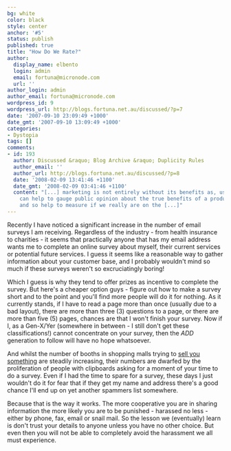 ```yaml
---
bg: white
color: black
style: center
anchor: '#5'
status: publish
published: true
title: "How Do We Rate?"
author:
  display_name: elbento
  login: admin
  email: fortuna@micronode.com
  url: ''
author_login: admin
author_email: fortuna@micronode.com
wordpress_id: 9
wordpress_url: http://blogs.fortuna.net.au/discussed/?p=7
date: '2007-09-10 23:09:49 +1000'
date_gmt: '2007-09-10 13:09:49 +1000'
categories:
- Dystopia
tags: []
comments:
- id: 193
  author: Discussed &raquo; Blog Archive &raquo; Duplicity Rules
  author_email: ''
  author_url: http://blogs.fortuna.net.au/discussed/?p=8
  date: '2008-02-09 13:41:46 +1100'
  date_gmt: '2008-02-09 03:41:46 +1100'
  content: "[...] marketing is not entirely without its benefits as, used wisely it
    can help to gauge public opinion about the true benefits of a product or service,
    and so help to measure if we really are on the [...]"
---
```


Recently I have noticed  a significant increase in the number of email surveys I am receiving. Regardless of the industry - from health insurance to charities - it seems that practically anyone that has my email address wants me to complete an online survey about myself, their current services or potential future services. I guess it seems like a reasonable way to gather information about your customer base, and I probably wouldn't mind so much if these surveys weren't so excruciatingly boring!

Which I guess is why they tend to offer prizes as incentive to complete the survey. But here's a cheaper option guys - figure out how to make a survey short and to the point and you'll find more people will do it for nothing. As it currently stands, if I have to read a page more than once (usually due to a bad layout), there are more than three (3) questions to a page, or there are more than five (5) pages, chances are that I won't finish your survey. Now if I, as a Gen-X/Yer (somewhere in between - I still don't get these classifications!) cannot concentrate on your survey, then the *ADD* generation to follow will have no hope whatsoever.

And whilst the number of booths in shopping malls trying to [sell you something] are steadily increasing, their numbers are dwarfed by the proliferation of people with clipboards asking for a moment of your time to do a survey. Even if I had the time to spare for a survey, these days I just wouldn't do it for fear that if they get my name and address there's a good chance I'll end up on yet another spammers list somewhere.

Because that is the way it works. The more cooperative you are in sharing information the more likely you are to be punished - harassed no less - either by phone, fax, email or snail mail. So the lesson we (eventually) learn is don't trust your details to anyone unless you have no other choice. But even then you will not be able to completely avoid the harassment we all must experience.

[sell you something]: http://blogs.fortuna.net.au/discussed/?p=6
